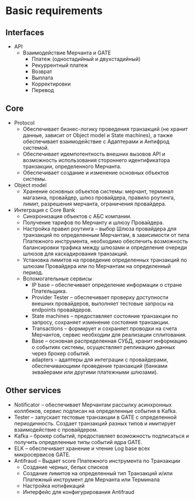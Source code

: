 # Basic requirements
## Interfaces
- API
  - Взаимодействие Мерчанта и GATE
    - Платеж (одностадийный и двухстадийный)
    - Рекуррентный платеж
    - Возврат
    - Выплата
    - Корректировки
    - Перевод
## Сore
- Protocol
  - Обеспечивает бизнес-логику проведения транзакций (не хранит данные, зависит от Object model и State machines), а также обеспечивает взаимодействие с Адаптерами и Антифрод системой.
  - Обеспечивает идемпотентность внешних вызовов API и возможность использования стороннего идентификатора транзакции, определенного Мерчанта.
  - Обеспечивает создание и изменение основных объектов системы.
- Object model
  - Хранение основных объектов системы: мерчант, терминал магазина, провайдер, шлюз провайдера, правило роутинга, лимит, разрешения мерчанта, ограничения провайдера.
- Интеграция с Core Bank
  - Синхронизация объектов с АБС компании.
  - Получение тарифов по Мерчанту и шлюзу Провайдера.
  - Настройка правил роутинга – выбор Шлюза провайдера для транзакций по определенным Мерчантам, в зависимости от типа Платежного инструмента, необходимо обеспечить возможность балансировки трафика между шлюзами и определение очереди шлюзов для каскадирования
транзакций.
  - Установка лимитов на проведение определенных транзакций по шлюзам Провайдера или по Мерчантам на определенный период.
  - Вспомогательные сервисы
    - IP base – обеспечивает определение информации о стране
Плательщика.
    - Provider Tester – обеспечивает проверку доступности внешних провайдеров, выполняет тестовые запросы на endpoints провайдеров.
    - State machines – предоставляет состояние транзакции по запросу, сохраняет изменение состояния транзакции.
    - Transactions – формирует и сохраняет проводки на счета Мерчантов, сервис необходим для реализации сплитования.
    - Base – основная распределенная СУБД, хранит информацию о событиях системы, осуществляет репликацию данных через брокер событий.
    - adapters – адаптеры для интеграции с провайдерами, обеспечивающими проведение транзакций (банками эквайерами или другими
платежными шлюзами).
## Other services
- Notificator – обеспечивает Мерчантам рассылку асинхронных коллбеков,
сервис подписан на определенные события в Kafka.
- Tester – запускает тестовые транзакции в GATE с определенной
периодичность. Создает транзакций разных типов и имитирует
взаимодействие с провайдером.
- Kafka – брокер событий, предоставляет возможность подписаться и получить
определенные типы событий ядра GATE.
- ELK – обеспечивает хранение и чтение Log base всех микросервисов GATE.
- Antifraud – Выдает score Платежного инструмента по Транзакции
  - Создание черных, белых списков
  - Создание лимитов на определенный тип Транзакций и/или Платежный инструмент для Мерчанта или Терминала
  - Настройка нотификаций
  - Интерфейс для конфигурирования Antifraud
